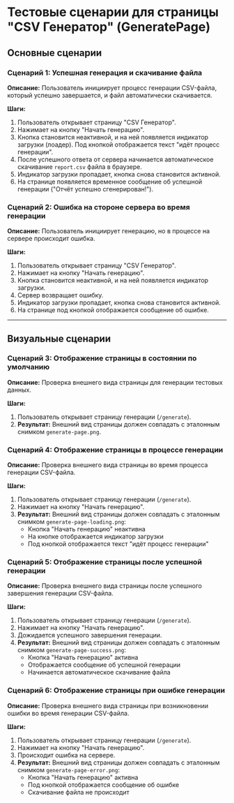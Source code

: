 # Тестовые сценарии для страницы "CSV Генератор" (GeneratePage)

## Основные сценарии

### Сценарий 1: Успешная генерация и скачивание файла

**Описание:** Пользователь инициирует процесс генерации CSV-файла, который успешно завершается, и файл автоматически скачивается.

**Шаги:**

1.  Пользователь открывает страницу "CSV Генератор".
2.  Нажимает на кнопку "Начать генерацию".
3.  Кнопка становится неактивной, и на ней появляется индикатор загрузки (лоадер). Под кнопкой отображается текст "идёт процесс генерации".
4.  После успешного ответа от сервера начинается автоматическое скачивание `report.csv` файла в браузере.
5.  Индикатор загрузки пропадает, кнопка снова становится активной.
6.  На странице появляется временное сообщение об успешной генерации ("Отчёт успешно сгенерирован!").

### Сценарий 2: Ошибка на стороне сервера во время генерации

**Описание:** Пользователь инициирует генерацию, но в процессе на сервере происходит ошибка.

**Шаги:**

1.  Пользователь открывает страницу "CSV Генератор".
2.  Нажимает на кнопку "Начать генерацию".
3.  Кнопка становится неактивной, и на ней появляется индикатор загрузки.
4.  Сервер возвращает ошибку.
5.  Индикатор загрузки пропадает, кнопка снова становится активной.
6.  На странице под кнопкой отображается сообщение об ошибке.

---
## Визуальные сценарии

### Сценарий 3: Отображение страницы в состоянии по умолчанию

**Описание:** Проверка внешнего вида страницы для генерации тестовых данных.

**Шаги:**
1. Пользователь открывает страницу генерации (`/generate`).
2. **Результат:** Внешний вид страницы должен совпадать с эталонным снимком `generate-page.png`.

### Сценарий 4: Отображение страницы в процессе генерации

**Описание:** Проверка внешнего вида страницы во время процесса генерации CSV-файла.

**Шаги:**
1. Пользователь открывает страницу генерации (`/generate`).
2. Нажимает на кнопку "Начать генерацию".
3. **Результат:** Внешний вид страницы должен совпадать с эталонным снимком `generate-page-loading.png`:
   - Кнопка "Начать генерацию" неактивна
   - На кнопке отображается индикатор загрузки
   - Под кнопкой отображается текст "идёт процесс генерации"

### Сценарий 5: Отображение страницы после успешной генерации

**Описание:** Проверка внешнего вида страницы после успешного завершения генерации CSV-файла.

**Шаги:**
1. Пользователь открывает страницу генерации (`/generate`).
2. Нажимает на кнопку "Начать генерацию".
3. Дожидается успешного завершения генерации.
4. **Результат:** Внешний вид страницы должен совпадать с эталонным снимком `generate-page-success.png`:
   - Кнопка "Начать генерацию" активна
   - Отображается сообщение об успешной генерации
   - Начинается автоматическое скачивание файла

### Сценарий 6: Отображение страницы при ошибке генерации

**Описание:** Проверка внешнего вида страницы при возникновении ошибки во время генерации CSV-файла.

**Шаги:**
1. Пользователь открывает страницу генерации (`/generate`).
2. Нажимает на кнопку "Начать генерацию".
3. Происходит ошибка на сервере.
4. **Результат:** Внешний вид страницы должен совпадать с эталонным снимком `generate-page-error.png`:
   - Кнопка "Начать генерацию" активна
   - Под кнопкой отображается сообщение об ошибке
   - Скачивание файла не происходит
